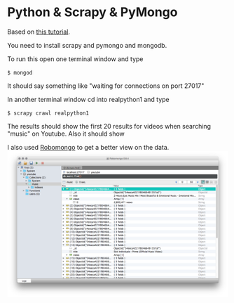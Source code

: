 # Python & Scrapy & PyMongo

Based on [this tutorial](https://realpython.com/blog/python/web-scraping-with-scrapy-and-mongodb/).

You need to install scrapy and pymongo and mongodb.

To run this open one terminal window and type
```
$ mongod
```

It should say something like "waiting for connections on port 27017"

In another terminal window cd into realpython1 and type
```
$ scrapy crawl realpython1
```

The results should show the first 20 results for videos when searching "music" on Youtube. Also it should show 

I also used [Robomongo](http://robomongo.org) to get a better view on the data.
![alt tag](robomongo.png)
